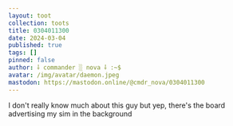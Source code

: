 ```yaml
---
layout: toot
collection: toots
title: 0304011300
date: 2024-03-04
published: true
tags: []
pinned: false
author: ⸸ commander ░ nova ⸸ :~$
avatar: /img/avatar/daemon.jpeg
mastodon: https://mastodon.online/@cmdr_nova/0304011300
---
```


I don't really know much about this guy but yep, there's the board advertising my sim in the background
